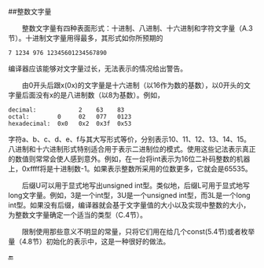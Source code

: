 ##整数文字量

&emsp;&emsp;整数文字量有四种表面形式：十进制、八进制、十六进制和字符文字量（A.3节）。十进制文字量用得最多，其形式如你所预期的

    7 1234 976 12345601234567890
    
编译器应该能够对文字量过长，无法表示的情况给出警告。

&emsp;&emsp;由0开头后跟x(0x)的文字量是十六进制（以16作为数的基数），以0开头的文字量后面没有x的是八进制数（以8为基数）。例如，

    decimal:            2    63    83
    octal:        0     02   077   0123
    hexadecimal:  0x0   0x2  0x3f  0x53
    
字符a、b、c、d、e、f与其大写形式等价，分别表示10、11、12、13、14、15。八进制和十六进制形式特别适合用于表示二进制位的模式。使用这些记法表示真正的数值则常常会使人感到意外。例如，在一台将int表示为16位二补码整数的机器上，0xffff将是十进制数-1。如果表示整数所采用的位数更多，它就会是65535。

&emsp;&emsp;后缀U可以用于显式地写出unsigned int型。类似地，后缀L可用于显式地写long文字量。例如，3是一个int型，3U是一个unsigned int型，而3L是一个long int型。如果没有后缀，编译器就会基于文字量值的大小以及实现中整数的大小，为整数文字量确定一个适当的类型（C.4节）。

&emsp;&emsp;限制使用那些意义不明显的常量，只将它们用在给几个const(5.4节)或者枚举量（4.8节）初始化的表示中，这是一种很好的做法。


🔚